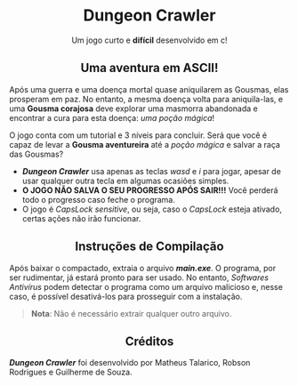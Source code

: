 <div align="center">
  
# Dungeon Crawler

Um jogo curto e **difícil** desenvolvido em c!

<p align="center">

## Uma aventura em ASCII!

</div>

</p>
  
Após uma guerra e uma doença mortal quase aniquilarem as Gousmas, elas prosperam em paz. No entanto, a mesma doença volta para aniquila-las, e uma **Gousma corajosa** deve explorar uma masmorra abandonada e encontrar a cura para esta doença: *uma poção mágica*!

O jogo conta com um tutorial e 3 níveis para concluir. Será que você é capaz de levar a **Gousma aventureira** até a *poção mágica* e salvar a raça das Gousmas? 

- ***Dungeon Crawler*** usa apenas as teclas *wasd* e *i* para jogar, apesar de usar qualquer outra tecla em algumas ocasiões simples.
- **O JOGO NÃO SALVA O SEU PROGRESSO APÓS SAIR!!!** Você perderá todo o progresso caso feche o programa.
- O jogo é *CapsLock sensitive*, ou seja, caso o *CapsLock* esteja ativado, certas ações não irão funcionar.

<div align="center">

<p align="center">

## Instruções de Compilação

</p>

</div>

Após baixar o compactado, extraia o arquivo ***main.exe***. O programa, por ser rudimentar, já estará pronto para ser usado. No entanto, *Softwares Antivírus* podem detectar o programa como um arquivo malicioso e, nesse caso, é possível desativá-los para prosseguir com a instalação.

> **Nota**: Não é necessário extrair qualquer outro arquivo.

<div align="center">

<p align="center">

## Créditos

</p>

</div>

***Dungeon Crawler*** foi desenvolvido por Matheus Talarico, Robson Rodrigues e Guilherme de Souza.
